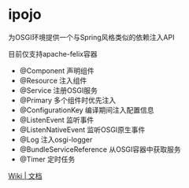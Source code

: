 # ipojo

为OSGI环境提供一个与Spring风格类似的依赖注入API

目前仅支持apache-felix容器

* @Component 声明组件
* @Resource 注入组件
* @Service 注册OSGI服务
* @Primary 多个组件时优先注入
* @ConfigurationKey 编译期间注入配置信息
* @ListenEvent 监听事件
* @ListenNativeEvent 监听OSGI原生事件
* @Log 注入osgi-logger
* @BundleServiceReference 从OSGI容器中获取服务
* @Timer 定时任务

[Wiki | 文档](https://github.com/guyi-maple/ipojo/wiki)